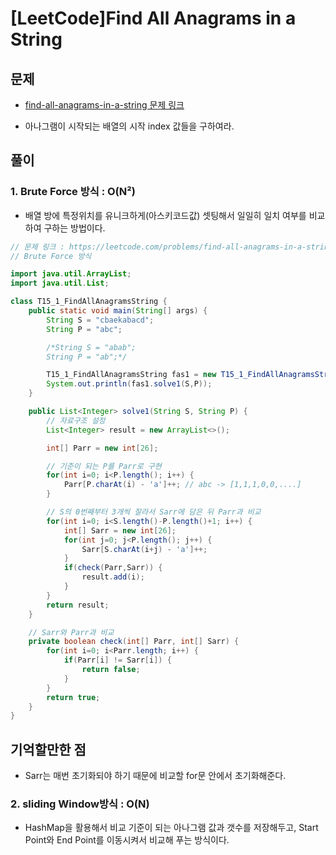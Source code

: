 # [LeetCode]Find All Anagrams in a String

## 문제

- [find-all-anagrams-in-a-string 문제 링크](https://leetcode.com/problems/find-all-anagrams-in-a-string/)

- 아나그램이 시작되는 배열의 시작 index 값들을 구하여라.



## 풀이

### 1. Brute Force 방식 : O(N²)
- 배열 방에 특정위치를 유니크하게(아스키코드값) 셋팅해서 일일히 일치 여부를 비교하여 구하는 방법이다. 

```java
// 문제 링크 : https://leetcode.com/problems/find-all-anagrams-in-a-string/
// Brute Force 방식

import java.util.ArrayList;
import java.util.List;

class T15_1_FindAllAnagramsString {
    public static void main(String[] args) {
        String S = "cbaekabacd";
        String P = "abc";

        /*String S = "abab";
        String P = "ab";*/

        T15_1_FindAllAnagramsString fas1 = new T15_1_FindAllAnagramsString();
        System.out.println(fas1.solve1(S,P));
    }

    public List<Integer> solve1(String S, String P) {
        // 자료구조 설정
        List<Integer> result = new ArrayList<>();

        int[] Parr = new int[26];

        // 기준이 되는 P를 Parr로 구현
        for(int i=0; i<P.length(); i++) {
            Parr[P.charAt(i) - 'a']++; // abc -> [1,1,1,0,0,....]
        }

        // S의 0번째부터 3개씩 잘라서 Sarr에 담은 뒤 Parr과 비교
        for(int i=0; i<S.length()-P.length()+1; i++) {
            int[] Sarr = new int[26];
            for(int j=0; j<P.length(); j++) {
                Sarr[S.charAt(i+j) - 'a']++;
            }
            if(check(Parr,Sarr)) {
                result.add(i);
            }
        }
        return result;
    }

    // Sarr와 Parr과 비교
    private boolean check(int[] Parr, int[] Sarr) {
        for(int i=0; i<Parr.length; i++) {
            if(Parr[i] != Sarr[i]) {
                return false;
            }
        }
        return true;
    }
}
```


## 기억할만한 점

- Sarr는 매번 초기화되야 하기 때문에 비교할 for문 안에서 초기화해준다.

### 2. sliding Window방식 : O(N)
- HashMap을 활용해서 비교 기준이 되는 아나그램 값과 갯수를 저장해두고, Start Point와 End Point를 이동시켜서 비교해 푸는 방식이다. 


```java

```

